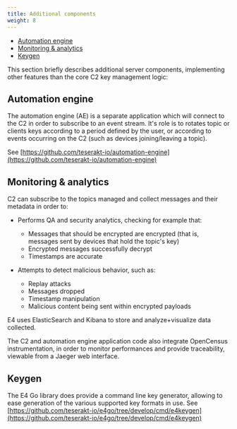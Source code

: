 ```yaml
---
title: Additional components
weight: 8
---
```


* [Automation engine](#automation-engine)
* [Monitoring &amp; analytics](#monitoring--analytics)
* [Keygen](#keygen)

This section briefly describes additional server components, implementing other features than the core C2 key management logic:

## Automation engine

The automation engine (AE) is a separate application which will connect to the C2 in order to subscribe to an event stream. It's role is to rotates topic or clients keys according to a period defined by the user, or according to events occurring on the C2 (such as devices joining/leaving a topic).

See [https://github.com/teserakt-io/automation-engine](https://github.com/teserakt-io/automation-engine)

## Monitoring & analytics

C2 can subscribe to the topics managed and collect messages and their metadata in order to:

* Performs QA and security analytics, checking for example that:
    - Messages that should be encrypted are encrypted (that is, messages sent by devices that hold the topic's key)
    - Encrypted messages successfully decrypt
    - Timestamps are accurate

* Attempts to detect malicious behavior, such as:
    - Replay attacks
    - Messages dropped
    - Timestamp manipulation
    - Malicious content being sent within encrypted payloads

E4 uses ElasticSearch and Kibana to store and analyze+visualize data collected.

The C2 and automation engine application code also integrate OpenCensus instrumentation, in order to monitor performances and provide traceability, viewable from a Jaeger web interface.

## Keygen

The E4 Go library does provide a command line key generator, allowing to ease generation of the various supported key formats in use. See [https://github.com/teserakt-io/e4go/tree/develop/cmd/e4keygen](https://github.com/teserakt-io/e4go/tree/develop/cmd/e4keygen)
